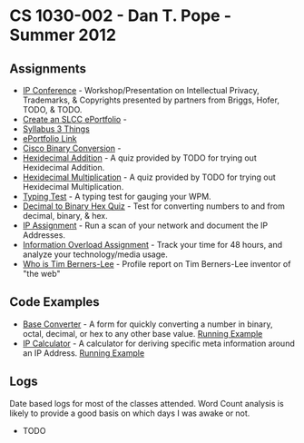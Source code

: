 # CS 1030-002 - Dan T. Pope - Summer 2012

## Assignments
* [IP Conference](TODO) - Workshop/Presentation on Intellectual Privacy, Trademarks, & Copyrights presented by partners from Briggs, Hofer, TODO, & TODO.
* [Create an SLCC ePortfolio](TODO) - 
* [Syllabus 3 Things](TODO)
* [ePortfolio Link](TODO)
* [Cisco Binary Conversion](TODO) - 
* [Hexidecimal Addition](TODO) - A quiz provided by TODO for trying out Hexidecimal Addition.
* [Hexidecimal Multiplication](TODO) - A quiz provided by TODO for trying out Hexidecimal Multiplication.
* [Typing Test](TODO) - A typing test for gauging your WPM.
* [Decimal to Binary Hex Quiz](TODO) - Test for converting numbers to and from decimal, binary, & hex.
* [IP Assignment](TODO) - Run a scan of your network and document the IP Addresses.
* [Information Overload Assignment](TODO) - Track your time for 48 hours, and analyze your technology/media usage.
* [Who is Tim Berners-Lee](TODO) - Profile report on Tim Berners-Lee inventor of "the web"

## Code Examples
* [Base Converter](https://github.com/nrub/base-converter) - A form for quickly converting a number in binary, octal, decimal, or hex to any other base value. [Running Example](http://base-converter.onfrst.com)
* [IP Calculator](https://github.com/nrub/ip-tool) - A calculator for deriving specific meta information around an IP Address. [Running Example](http://ip-calculator.onfrst.com)

## Logs

Date based logs for most of the classes attended. Word Count analysis is likely to provide a good basis on which days I was awake or not.

* TODO
